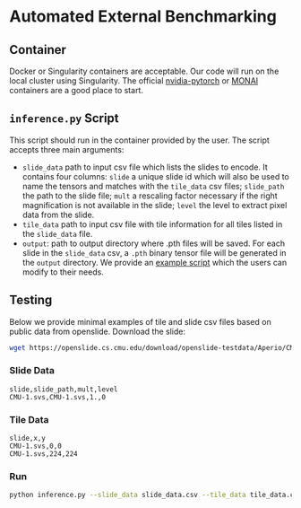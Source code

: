 # Automated External Benchmarking

## Container

Docker or Singularity containers are acceptable. Our code will run on the local cluster using Singularity. The official [nvidia-pytorch](https://catalog.ngc.nvidia.com/orgs/nvidia/containers/pytorch) or [MONAI](https://hub.docker.com/r/projectmonai/monai/tags) containers are a good place to start.

## `inference.py` Script

This script should run in the container provided by the user.
The script accepts three main arguments:
- `slide_data` path to input csv file which lists the slides to encode. It contains four columns: `slide` a unique slide id which will also be used to name the tensors and matches with the `tile_data` csv files; `slide_path` the path to the slide file; `mult` a rescaling factor necessary if the right magnification is not available in the slide; `level` the level to extract pixel data from the slide.
- `tile_data` path to input csv file with tile information for all tiles listed in the `slide_data` file.
- `output`: path to output directory where .pth files will be saved.
For each slide in the `slide_data` csv, a `.pth` binary tensor file will be generated in the `output` directory.
We provide an [example script](https://github.com/fuchs-lab-public/OPAL/blob/main/SSL_benchmarks/automated_external_benchmarking/inference.py) which the users can modify to their needs.

## Testing

Below we provide minimal examples of tile and slide csv files based on public data from openslide.
Download the slide:
```bash
wget https://openslide.cs.cmu.edu/download/openslide-testdata/Aperio/CMU-1.svs
```

### Slide Data
```text
slide,slide_path,mult,level
CMU-1.svs,CMU-1.svs,1.,0
```

### Tile Data
```text
slide,x,y
CMU-1.svs,0,0
CMU-1.svs,224,224
```

### Run
```bash
python inference.py --slide_data slide_data.csv --tile_data tile_data.csv
```

